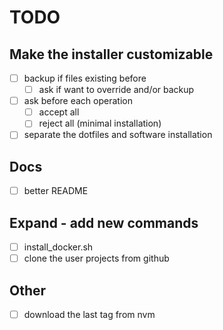 # TODO

## Make the installer customizable

- [ ] backup if files existing before
  - [ ] ask if want to override and/or backup
- [ ] ask before each operation
  - [ ] accept all
  - [ ] reject all (minimal installation)
- [ ] separate the dotfiles and software installation

## Docs

- [ ] better README

## Expand - add new commands

- [ ] install_docker.sh
- [ ] clone the user projects from github

## Other

- [ ] download the last tag from nvm
